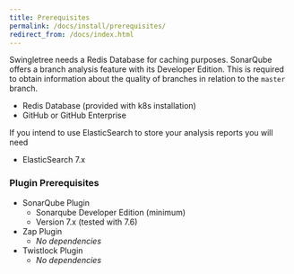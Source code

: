 ```yaml
---
title: Prerequisites
permalink: /docs/install/prerequisites/
redirect_from: /docs/index.html
---
```



Swingletree needs a Redis Database for caching purposes. SonarQube offers a branch analysis feature with its Developer Edition. This is required to
obtain information about the quality of branches in relation to the `master` branch.

* Redis Database (provided with k8s installation)
* GitHub or GitHub Enterprise

If you intend to use ElasticSearch to store your analysis reports you will need

* ElasticSearch 7.x

### Plugin Prerequisites

* SonarQube Plugin
  * Sonarqube Developer Edition (minimum)
  * Version 7.x (tested with 7.6)
* Zap Plugin
  * *No dependencies*
* Twistlock Plugin
  * *No dependencies*